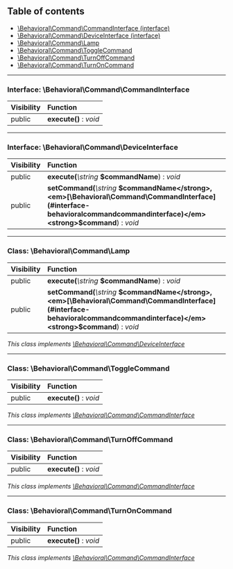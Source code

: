 ## Table of contents

- [\Behavioral\Command\CommandInterface (interface)](#interface-behavioralcommandcommandinterface)
- [\Behavioral\Command\DeviceInterface (interface)](#interface-behavioralcommanddeviceinterface)
- [\Behavioral\Command\Lamp](#class-behavioralcommandlamp)
- [\Behavioral\Command\ToggleCommand](#class-behavioralcommandtogglecommand)
- [\Behavioral\Command\TurnOffCommand](#class-behavioralcommandturnoffcommand)
- [\Behavioral\Command\TurnOnCommand](#class-behavioralcommandturnoncommand)

<hr />

### Interface: \Behavioral\Command\CommandInterface

| Visibility | Function |
|:-----------|:---------|
| public | <strong>execute()</strong> : <em>void</em> |

<hr />

### Interface: \Behavioral\Command\DeviceInterface

| Visibility | Function |
|:-----------|:---------|
| public | <strong>execute(</strong><em>\string</em> <strong>$commandName</strong>)</strong> : <em>void</em> |
| public | <strong>setCommand(</strong><em>\string</em> <strong>$commandName</strong>, <em>[\Behavioral\Command\CommandInterface](#interface-behavioralcommandcommandinterface)</em> <strong>$command</strong>)</strong> : <em>void</em> |

<hr />

### Class: \Behavioral\Command\Lamp

| Visibility | Function |
|:-----------|:---------|
| public | <strong>execute(</strong><em>\string</em> <strong>$commandName</strong>)</strong> : <em>void</em> |
| public | <strong>setCommand(</strong><em>\string</em> <strong>$commandName</strong>, <em>[\Behavioral\Command\CommandInterface](#interface-behavioralcommandcommandinterface)</em> <strong>$command</strong>)</strong> : <em>void</em> |

*This class implements [\Behavioral\Command\DeviceInterface](#interface-behavioralcommanddeviceinterface)*

<hr />

### Class: \Behavioral\Command\ToggleCommand

| Visibility | Function |
|:-----------|:---------|
| public | <strong>execute()</strong> : <em>void</em> |

*This class implements [\Behavioral\Command\CommandInterface](#interface-behavioralcommandcommandinterface)*

<hr />

### Class: \Behavioral\Command\TurnOffCommand

| Visibility | Function |
|:-----------|:---------|
| public | <strong>execute()</strong> : <em>void</em> |

*This class implements [\Behavioral\Command\CommandInterface](#interface-behavioralcommandcommandinterface)*

<hr />

### Class: \Behavioral\Command\TurnOnCommand

| Visibility | Function |
|:-----------|:---------|
| public | <strong>execute()</strong> : <em>void</em> |

*This class implements [\Behavioral\Command\CommandInterface](#interface-behavioralcommandcommandinterface)*

